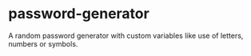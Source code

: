 # password-generator
A random password generator with custom variables like use of letters, numbers or symbols.
